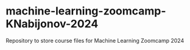 # machine-learning-zoomcamp-KNabijonov-2024
Repository to store course files for Machine Learning Zoomcamp 2024

